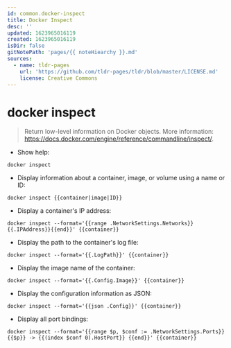 ```yaml
---
id: common.docker-inspect
title: Docker Inspect
desc: ''
updated: 1623965016119
created: 1623965016119
isDir: false
gitNotePath: 'pages/{{ noteHiearchy }}.md'
sources:
  - name: tldr-pages
    url: 'https://github.com/tldr-pages/tldr/blob/master/LICENSE.md'
    license: Creative Commons
---
```

# docker inspect

> Return low-level information on Docker objects.
> More information: <https://docs.docker.com/engine/reference/commandline/inspect/>.

- Show help:

`docker inspect`

- Display information about a container, image, or volume using a name or ID:

`docker inspect {{container|image|ID}}`

- Display a container's IP address:

`docker inspect --format='{{range .NetworkSettings.Networks}}{{.IPAddress}}{{end}}' {{container}}`

- Display the path to the container's log file:

`docker inspect --format='{{.LogPath}}' {{container}}`

- Display the image name of the container:

`docker inspect --format='{{.Config.Image}}' {{container}}`

- Display the configuration information as JSON:

`docker inspect --format='{{json .Config}}' {{container}}`

- Display all port bindings:

`docker inspect --format='{{range $p, $conf := .NetworkSettings.Ports}} {{$p}} -> {{(index $conf 0).HostPort}} {{end}}' {{container}}`

